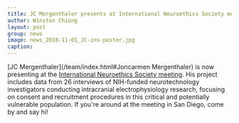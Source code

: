 ```yaml
---
title: JC Mergenthaler presents at International Neuroethics Society meeting 2018 in San Diego
author: Winston Chiong
layout: post
group: news
image: news_2018-11-01_JC-ins-poster.jpg
caption: 
---
```

[JC Mergenthaler](/team/index.html#Joncarmen Mergenthaler) is now presenting at the [International Neuroethics Society meeting](https://www.neuroethicssociety.org/meeting-program). 
His project includes data from 26 interviews of NIH-funded neurotechnology investigators conducting intracranial 
electrophysiology research, focusing on consent and recruitment procedures in this critical and potentially vulnerable 
population. If you're around at the meeting in San Diego, come by and say hi!
